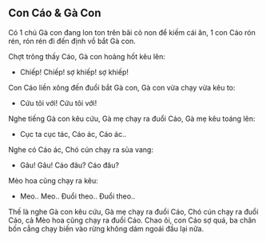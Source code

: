 ## Con Cáo & Gà Con

Có 1 chú Gà con đang lon ton trên bãi cỏ non để kiếm cái ăn, 1 con Cáo rón rén, rón rén đi đến định vồ bắt Gà con.

Chợt trông thấy Cáo, Gà con hoảng hốt kêu lên:

- Chiếp! Chiếp! sợ khiếp! sợ khiếp!

Con Cáo liền xông đến đuổi bắt Gà con, Gà con vừa chạy vừa kêu to:

- Cứu tôi với! Cứu tôi với!

Nghe tiếng Gà con kêu cứu, Gà mẹ chạy ra đuổi Cáo, Gà mẹ kêu toáng lên:

- Cục ta cục tác, Cáo ác, Cáo ác..

Nghe có Cáo ác, Chó cún chạy ra sủa vang:

- Gâu! Gâu! Cáo đâu? Cáo đâu?

Mèo hoa cũng chạy ra kêu:

- Meo.. Meo.. Đuổi theo.. Đuổi theo..

Thế là nghe Gà con kêu cứu, Gà mẹ chạy ra đuổi Cáo, Chó cún chạy ra đuổi Cáo, cả Mèo hoa cũng chạy ra đuổi Cáo.
Chao ôi, con Cáo sợ quá, ba chân bốn cẳng chạy biến vào rừng không dám ngoái đầu lại nữa.

